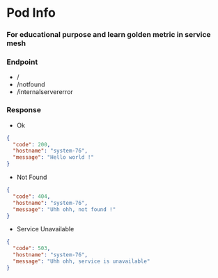 # Pod Info 

### For educational purpose and learn golden metric in service mesh

### Endpoint
- /
- /notfound
- /internalservererror

### Response 

- Ok
```json
{
  "code": 200,
  "hostname": "system-76",
  "message": "Hello world !"
}
```


- Not Found

```json
{
  "code": 404,
  "hostname": "system-76",
  "message": "Uhh ohh, not found !"
}
```

- Service Unavailable

```json
{
  "code": 503,
  "hostname": "system-76",
  "message": "Uhh ohh, service is unavailable"
}
```